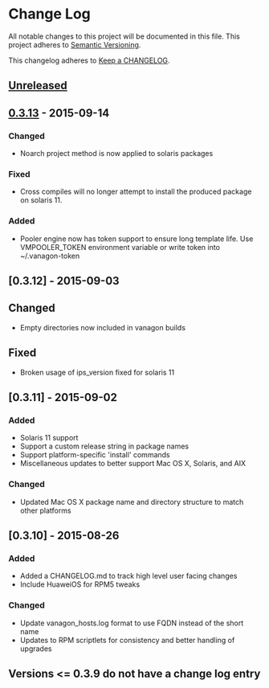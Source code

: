 # Change Log
All notable changes to this project will be documented in this file.
This project adheres to [Semantic Versioning](http://semver.org/).

This changelog adheres to [Keep a CHANGELOG](http://keepachangelog.com/).

## [Unreleased]

## [0.3.13] - 2015-09-14
### Changed
- Noarch project method is now applied to solaris packages

### Fixed
- Cross compiles will no longer attempt to install the produced package on
  solaris 11.

### Added
- Pooler engine now has token support to ensure long template life. Use
  VMPOOLER_TOKEN environment variable or write token into ~/.vanagon-token

## [0.3.12] - 2015-09-03
###
## Changed
- Empty directories now included in vanagon builds

## Fixed
- Broken usage of ips_version fixed for solaris 11

## [0.3.11] - 2015-09-02
### Added
- Solaris 11 support
- Support a custom release string in package names
- Support platform-specific 'install' commands
- Miscellaneous updates to better support Mac OS X, Solaris, and AIX

### Changed
- Updated Mac OS X package name and directory structure to match other platforms 

## [0.3.10] - 2015-08-26
### Added
- Added a CHANGELOG.md to track high level user facing changes
- Include HuaweiOS for RPM5 tweaks

### Changed
- Update vanagon_hosts.log format to use FQDN instead of the short name
- Updates to RPM scriptlets for consistency and better handling of upgrades

## Versions <= 0.3.9 do not have a change log entry

[Unreleased]: https://github.com/puppetlabs/vanagon/compare/0.3.13...HEAD
[0.3.13]: https://github.com/puppetlabs/vanagon/compare/0.3.12...0.3.13
